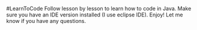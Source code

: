#LearnToCode
Follow lesson by lesson to learn how to code in Java. Make sure you have an IDE version installed (I use eclipse IDE). 
Enjoy! Let me know if you have any questions. 

